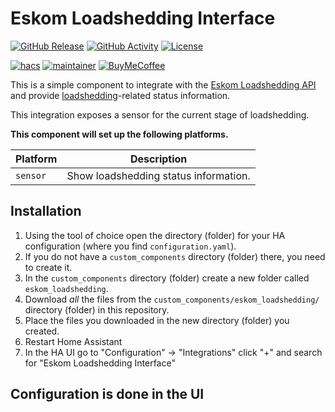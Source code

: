 # Eskom Loadshedding Interface

[![GitHub Release][releases-shield]][releases]
[![GitHub Activity][commits-shield]][commits]
[![License][license-shield]](LICENSE)

[![hacs][hacsbadge]][hacs]
[![maintainer][maintenance-shield]][maintainer]
[![BuyMeCoffee][buymecoffeebadge]][buymecoffee]

This is a simple component to integrate with the [Eskom Loadshedding API](https://loadshedding.eskom.co.za/LoadShedding) and provide [loadshedding](https://en.wikipedia.org/wiki/South_African_energy_crisis)-related status information.

This integration exposes a sensor for the current stage of loadshedding.

**This component will set up the following platforms.**

Platform | Description
-- | --
`sensor` | Show loadshedding status information.

## Installation

1. Using the tool of choice open the directory (folder) for your HA configuration (where you find `configuration.yaml`).
2. If you do not have a `custom_components` directory (folder) there, you need to create it.
3. In the `custom_components` directory (folder) create a new folder called `eskom_loadshedding`.
4. Download _all_ the files from the `custom_components/eskom_loadshedding/` directory (folder) in this repository.
5. Place the files you downloaded in the new directory (folder) you created.
6. Restart Home Assistant
7. In the HA UI go to "Configuration" -> "Integrations" click "+" and search for "Eskom Loadshedding Interface"

## Configuration is done in the UI

<!---->

[buymecoffee]: https://www.buymeacoffee.com/swartjean
[buymecoffeebadge]: https://img.shields.io/badge/buy%20me%20a%20coffee-donate-yellow.svg?style=for-the-badge
[commits-shield]: https://img.shields.io/github/commit-activity/y/swartjean/ha-eskom-loadshedding.svg?style=for-the-badge
[commits]: https://github.com/swartjean/ha-eskom-loadshedding/commits/master
[hacs]: https://github.com/custom-components/hacs
[hacsbadge]: https://img.shields.io/badge/HACS-Default-orange.svg?style=for-the-badge
[license-shield]: https://img.shields.io/github/license/swartjean/ha-eskom-loadshedding.svg?style=for-the-badge
[maintenance-shield]: https://img.shields.io/badge/maintainer-Jean%20Swart%20%40swartjean-blue.svg?style=for-the-badge
[maintainer]: https://github.com/swartjean
[releases-shield]: https://img.shields.io/github/v/release/swartjean/ha-eskom-loadshedding?style=for-the-badge
[releases]: https://github.com/swartjean/ha-eskom-loadshedding/releases
